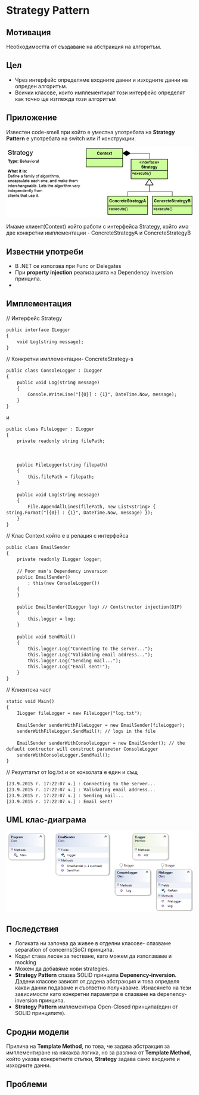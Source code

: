 # Strategy Pattern

## Мотивация
Необходимостта от създаване на абстракция на алгоритъм.
 
## Цел
* Чрез интерфейс определяме входните данни и изходните данни на опреден алгоритъм.
* Всички класове, които имплементират този интерфейс определят как точно ще изглежда този алгоритъм


## Приложение
Известен code-smell при който е уместна употребата на **Strategy Pattern** е употребата на switch или if конструкции.

![](StrategyPattern.jpg)

Имаме клиент(Context) който работи с интерфейса Strategy, който има две конкретни имплементации - ConcreteStrategyA и ConcreteStrategyB
 

## Известни употреби
* В .NET се използва при Func or Delegates
* При **property injection** реализацията на Dependency inversion принципа.
* 


## Имплементация

// Интерфейс Strategy

    public interface ILogger
    {
        void Log(string message);
    }	

// Конкретни имплементации- ConcreteStrategy-s

    public class ConsoleLogger : ILogger
    {        
        public void Log(string message)
        {
            Console.WriteLine("[{0}] : {1}", DateTime.Now, message);
        }
    }

и

    public class FileLogger : ILogger
    {
        private readonly string filePath;

        

        public FileLogger(string filepath)
        {
            this.filePath = filepath;
        }

        public void Log(string message)
        {
            File.AppendAllLines(filePath, new List<string> { string.Format("[{0}] : {1}", DateTime.Now, message) });
        }
    }

// Клас Context който е в релация с интерфейса

    public class EmailSender
    {
        private readonly ILogger logger;

        // Poor man's Dependency inversion
        public EmailSender()
            : this(new ConsoleLogger())
        {
        }

        public EmailSender(ILogger log) // Contstructor injection(DIP)
        {
            this.logger = log;
        }

        public void SendMail()
        {
            this.logger.Log("Connecting to the server...");
            this.logger.Log("Validating email address...");
            this.logger.Log("Sending mail...");
            this.logger.Log("Email sent!");
        }
    }

// Клиентска част

    static void Main()
    {
        ILogger fileLogger = new FileLogger("log.txt");

        EmailSender senderWithFileLogger = new EmailSender(fileLogger);
        senderWithFileLogger.SendMail(); // logs in the file

        EmailSender senderWithConsoleLogger = new EmailSender(); // the default contructor will construct parameter ConsoleLogger
        senderWithConsoleLogger.SendMail();
    }

// Резултатът от log.txt и от конзолата е един и същ

	[23.9.2015 г. 17:22:07 ч.] : Connecting to the server...
	[23.9.2015 г. 17:22:07 ч.] : Validating email address...
	[23.9.2015 г. 17:22:07 ч.] : Sending mail...
	[23.9.2015 г. 17:22:07 ч.] : Email sent!

## UML клас-диаграма

![](strategyclassdiagram.png)

## Последствия
* Логиката ни започва да живее в отделни класове- спазваме separation of concerns(SoC) принципа.
* Кодът става лесен за тестване, като можем да използваме и mocking
* Можем да добавяме нови strategies.
* **Strategy Pattern** спазва SOLID принципа **Depenency-inversion**. Дадени класове зависят от дадена абстракция и това определя какви данни подаваме и съответно получаваме. Изнасянето на тези зависимости като конкретни параметри е спазване на depenency-inversion принципа.
* **Strategy Pattern** имплементира Open-Closed принципа(един от SOLID принципите).


## Сродни модели

Прилича на **Template Method**, по това, че задава абстракция за имплементиране на някаква логика, но за разлика от **Template Method**, който указва конкретните стъпки, **Strategy** задава само входните и изходните данни.


## Проблеми



